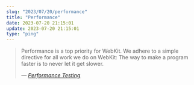 ```yaml
---
slug: "2023/07/20/performance"
title: "Performance"
date: 2023-07-20 21:15:01
update: 2023-07-20 21:15:01
type: "ping"
---
```


> Performance is a top priority for WebKit. We adhere to a simple directive for all work we do on WebKit: The way to make a program faster is to never let it get slower.
> 
> <cite>&mdash; [Performance Testing](https://webkit.org/performance/)</cite>
